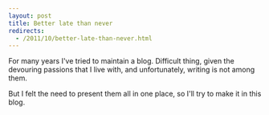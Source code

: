 ```yaml
--- 
layout: post
title: Better late than never 
redirects: 
  - /2011/10/better-late-than-never.html
--- 
```


For many years I've tried to maintain a blog. Difficult thing, given the devouring passions that I live with, and unfortunately, writing is not among them.

But I felt the need to present them all in one place, so I'll try to make it in this blog.
